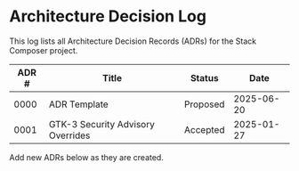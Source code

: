 # Architecture Decision Log

This log lists all Architecture Decision Records (ADRs) for the Stack Composer project.

| ADR # | Title                                | Status   | Date       |
| ----- | ------------------------------------ | -------- | ---------- |
| 0000  | ADR Template                         | Proposed | 2025-06-20 |
| 0001  | GTK-3 Security Advisory Overrides   | Accepted | 2025-01-27 |

Add new ADRs below as they are created.
